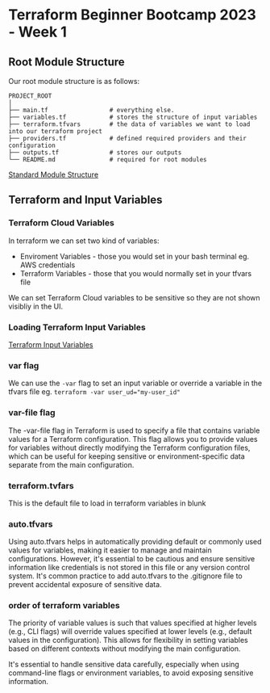 # Terraform Beginner Bootcamp 2023 - Week 1

## Root Module Structure

Our root module structure is as follows:

```
PROJECT_ROOT
│
├── main.tf                 # everything else.
├── variables.tf            # stores the structure of input variables
├── terraform.tfvars        # the data of variables we want to load into our terraform project
├── providers.tf            # defined required providers and their configuration
├── outputs.tf              # stores our outputs
└── README.md               # required for root modules
```

[Standard Module Structure](https://developer.hashicorp.com/terraform/language/modules/develop/structure)

## Terraform and Input Variables

### Terraform Cloud Variables

In terraform we can set two kind of variables:
- Enviroment Variables - those you would set in your bash terminal eg. AWS credentials
- Terraform Variables - those that you would normally set in your tfvars file

We can set Terraform Cloud variables to be sensitive so they are not shown visibliy in the UI.

### Loading Terraform Input Variables

[Terraform Input Variables](https://developer.hashicorp.com/terraform/language/values/variables)

### var flag
We can use the `-var` flag to set an input variable or override a variable in the tfvars file eg. `terraform -var user_ud="my-user_id"`

### var-file flag

The -var-file flag in Terraform is used to specify a file that contains variable values for a Terraform configuration. This flag allows you to provide values for variables without directly modifying the Terraform configuration files, which can be useful for keeping sensitive or environment-specific data separate from the main configuration.

### terraform.tvfars

This is the default file to load in terraform variables in blunk

### auto.tfvars

Using auto.tfvars helps in automatically providing default or commonly used values for variables, making it easier to manage and maintain configurations. However, it's essential to be cautious and ensure sensitive information like credentials is not stored in this file or any version control system. It's common practice to add auto.tfvars to the .gitignore file to prevent accidental exposure of sensitive data.

### order of terraform variables

The priority of variable values is such that values specified at higher levels (e.g., CLI flags) will override values specified at lower levels (e.g., default values in the configuration). This allows for flexibility in setting variables based on different contexts without modifying the main configuration.

It's essential to handle sensitive data carefully, especially when using command-line flags or environment variables, to avoid exposing sensitive information.
